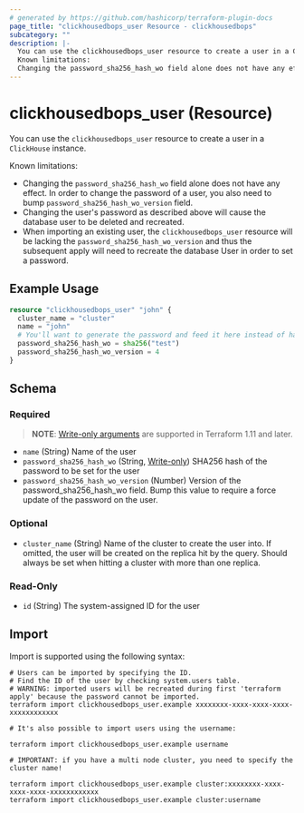 ```yaml
---
# generated by https://github.com/hashicorp/terraform-plugin-docs
page_title: "clickhousedbops_user Resource - clickhousedbops"
subcategory: ""
description: |-
  You can use the clickhousedbops_user resource to create a user in a ClickHouse instance.
  Known limitations:
  Changing the password_sha256_hash_wo field alone does not have any effect. In order to change the password of a user, you also need to bump password_sha256_hash_wo_version field.Changing the user's password as described above will cause the database user to be deleted and recreated.When importing an existing user, the clickhousedbops_user resource will be lacking the password_sha256_hash_wo_version and thus the subsequent apply will need to recreate the database User in order to set a password.
---
```


# clickhousedbops_user (Resource)

You can use the `clickhousedbops_user` resource to create a user in a `ClickHouse` instance.

Known limitations:

- Changing the `password_sha256_hash_wo` field alone does not have any effect. In order to change the password of a user, you also need to bump `password_sha256_hash_wo_version` field.
- Changing the user's password as described above will cause the database user to be deleted and recreated.
- When importing an existing user, the `clickhousedbops_user` resource will be lacking the `password_sha256_hash_wo_version` and thus the subsequent apply will need to recreate the database User in order to set a password.

## Example Usage

```terraform
resource "clickhousedbops_user" "john" {
  cluster_name = "cluster"
  name = "john"
  # You'll want to generate the password and feed it here instead of hardcoding.
  password_sha256_hash_wo = sha256("test")
  password_sha256_hash_wo_version = 4
}
```

<!-- schema generated by tfplugindocs -->
## Schema

### Required

> **NOTE**: [Write-only arguments](https://developer.hashicorp.com/terraform/language/resources/ephemeral#write-only-arguments) are supported in Terraform 1.11 and later.

- `name` (String) Name of the user
- `password_sha256_hash_wo` (String, [Write-only](https://developer.hashicorp.com/terraform/language/resources/ephemeral#write-only-arguments)) SHA256 hash of the password to be set for the user
- `password_sha256_hash_wo_version` (Number) Version of the password_sha256_hash_wo field. Bump this value to require a force update of the password on the user.

### Optional

- `cluster_name` (String) Name of the cluster to create the user into. If omitted, the user will be created on the replica hit by the query. Should always be set when hitting a cluster with more than one replica.

### Read-Only

- `id` (String) The system-assigned ID for the user

## Import

Import is supported using the following syntax:

```shell
# Users can be imported by specifying the ID.
# Find the ID of the user by checking system.users table.
# WARNING: imported users will be recreated during first 'terraform apply' because the password cannot be imported.
terraform import clickhousedbops_user.example xxxxxxxx-xxxx-xxxx-xxxx-xxxxxxxxxxxx

# It's also possible to import users using the username:

terraform import clickhousedbops_user.example username

# IMPORTANT: if you have a multi node cluster, you need to specify the cluster name!

terraform import clickhousedbops_user.example cluster:xxxxxxxx-xxxx-xxxx-xxxx-xxxxxxxxxxxx
terraform import clickhousedbops_user.example cluster:username
```
